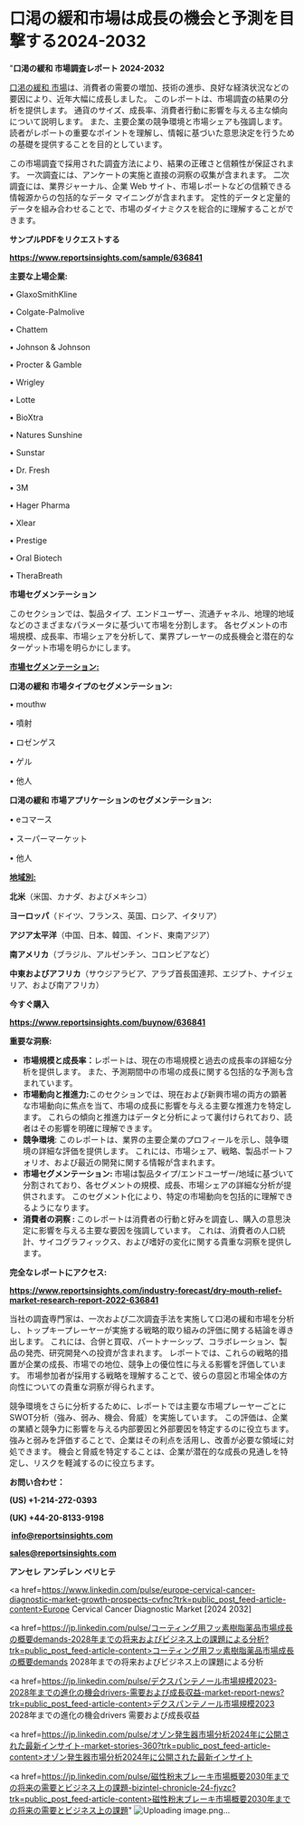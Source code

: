 # 口渇の緩和市場は成長の機会と予測を目撃する2024-2032

"<strong>口渇の緩和 市場調査レポート 2024-2032</strong>

<a href=https://www.reportsinsights.com/sample/636841>口渇の緩和 市場</a>は、消費者の需要の増加、技術の進歩、良好な経済状況などの要因により、近年大幅に成長しました。 このレポートは、市場調査の結果の分析を提供します。 通貨のサイズ、成長率、消費者行動に影響を与える主な傾向について説明します。 また、主要企業の競争環境と市場シェアも強調します。 読者がレポートの重要なポイントを理解し、情報に基づいた意思決定を行うための基礎を提供することを目的としています。

この市場調査で採用された調査方法により、結果の正確さと信頼性が保証されます。 一次調査には、アンケートの実施と直接の洞察の収集が含まれます。 二次調査には、業界ジャーナル、企業 Web サイト、市場レポートなどの信頼できる情報源からの包括的なデータ マイニングが含まれます。 定性的データと定量的データを組み合わせることで、市場のダイナミクスを総合的に理解することができます。

<strong><b>サンプルPDFをリクエストする</b></strong>

<a href=https://www.reportsinsights.com/sample/636841><strong><u>https://www.reportsinsights.com/sample/636841</u></strong></a>

<strong>主要な上場企業:</strong>

• GlaxoSmithKline

• Colgate-Palmolive

• Chattem

• Johnson & Johnson

• Procter & Gamble

• Wrigley

• Lotte

• BioXtra

• Natures Sunshine

• Sunstar

• Dr. Fresh

• 3M

• Hager Pharma

• Xlear

• Prestige

• Oral Biotech

• TheraBreath

<strong>市場セグメンテーション</strong>

このセクションでは、製品タイプ、エンドユーザー、流通チャネル、地理的地域などのさまざまなパラメータに基づいて市場を分割します。 各セグメントの市場規模、成長率、市場シェアを分析して、業界プレーヤーの成長機会と潜在的なターゲット市場を明らかにします。

<strong><u>市場セグメンテーション</u></strong><strong><u>:</u></strong>

<strong>口渇の緩和 市場タイプのセグメンテーション:</strong>

• mouthw

• 噴射

• ロゼンゲス

• ゲル

• 他人

<strong>口渇の緩和 市場アプリケーションのセグメンテーション:</strong>

• eコマース

• スーパーマーケット

• 他人

<strong><u>地域別</u></strong><strong><u>:</u></strong>

<strong>北米</strong>（米国、カナダ、およびメキシコ）

<strong>ヨーロッパ</strong>（ドイツ、フランス、英国、ロシア、イタリア）

<strong>アジア太平洋</strong>（中国、日本、韓国、インド、東南アジア）

<strong>南アメリカ</strong>（ブラジル、アルゼンチン、コロンビアなど）

<strong>中東およびアフリカ</strong>（サウジアラビア、アラブ首長国連邦、エジプト、ナイジェリア、および南アフリカ）

<strong>今すぐ購入</strong>

<a href=https://www.reportsinsights.com/buynow/636841><strong><u>https://www.reportsinsights.com/buynow/636841</u></strong></a>

<strong>重要な洞察:</strong>
<ul>
  <li><strong>市場規模と成長率：</strong>レポートは、現在の市場規模と過去の成長率の詳細な分析を提供します。 また、予測期間中の市場の成長に関する包括的な予測も含まれています。</li>
  <li><strong>市場動向と推進力:</strong>このセクションでは、現在および新興市場の両方の顕著な市場動向に焦点を当て、市場の成長に影響を与える主要な推進力を特定します。 これらの傾向と推進力はデータと分析によって裏付けられており、読者はその影響を明確に理解できます。</li>
  <li><strong>競争環境</strong>: このレポートは、業界の主要企業のプロフィールを示し、競争環境の詳細な評価を提供します。 これには、市場シェア、戦略、製品ポートフォリオ、および最近の開発に関する情報が含まれます。</li>
  <li><strong>市場セグメンテーション: </strong>市場は製品タイプ/エンドユーザー/地域に基づいて分割されており、各セグメントの規模、成長、市場シェアの詳細な分析が提供されます。 このセグメント化により、特定の市場動向を包括的に理解できるようになります。</li>
  <li><strong>消費者の洞察 : </strong>このレポートは消費者の行動と好みを調査し、購入の意思決定に影響を与える主要な要因を強調しています。 これは、消費者の人口統計、サイコグラフィックス、および嗜好の変化に関する貴重な洞察を提供します。</li>
</ul>
<strong>完全なレポートにアクセス:</strong>

<a href=https://www.reportsinsights.com/industry-forecast/dry-mouth-relief-market-research-report-2022-636841><strong><u><b>https://www.reportsinsights.com/industry-forecast/dry-mouth-relief-market-research-report-2022-636841</b></u></strong></a>

当社の調査専門家は、一次および二次調査手法を実施して口渇の緩和市場を分析し、トップキープレーヤーが実施する戦略的取り組みの評価に関する結論を導き出します。 これには、合併と買収、パートナーシップ、コラボレーション、製品の発売、研究開発への投資が含まれます。 レポートでは、これらの戦略的措置が企業の成長、市場での地位、競争上の優位性に与える影響を評価しています。 市場参加者が採用する戦略を理解することで、彼らの意図と市場全体の方向性についての貴重な洞察が得られます。

競争環境をさらに分析するために、レポートでは主要な市場プレーヤーごとにSWOT分析（強み、弱み、機会、脅威）を実施しています。 この評価は、企業の業績と競争力に影響を与える内部要因と外部要因を特定するのに役立ちます。 強みと弱みを評価することで、企業はその利点を活用し、改善が必要な領域に対処できます。 機会と脅威を特定することは、企業が潜在的な成長の見通しを特定し、リスクを軽減するのに役立ちます。

<strong>お問い合わせ：</strong>

<strong>(US) +1-214-272-0393</strong>

<strong>(UK) +44-20-8133-9198</strong>

<strong> </strong><a href=info@reportsinsights.com><strong><u>info@reportsinsights.com</u></strong></a>

<a href=sales@reportsinsights.com><strong><u>sales@reportsinsights.com</u></strong></a>

<strong>アンセレ アンデレン ベリヒテ</strong>

<a href=https://www.linkedin.com/pulse/europe-cervical-cancer-diagnostic-market-growth-prospects-cvfnc?trk=public_post_feed-article-content>Europe Cervical Cancer Diagnostic Market [2024 2032]</a>

<a href=https://jp.linkedin.com/pulse/コーティング用フッ素樹脂薬品市場成長の概要demands-2028年までの将来およびビジネス上の課題による分析?trk=public_post_feed-article-content>コーティング用フッ素樹脂薬品市場成長の概要demands 2028年までの将来およびビジネス上の課題による分析</a>

<a href=https://jp.linkedin.com/pulse/デクスパンテノール市場規模2023-2028年までの進化の機会drivers-需要および成長収益-market-report-news?trk=public_post_feed-article-content>デクスパンテノール市場規模2023 2028年までの進化の機会drivers 需要および成長収益</a>

<a href=https://jp.linkedin.com/pulse/オゾン発生器市場分析2024年に公開された最新インサイト-market-stories-360?trk=public_post_feed-article-content>オゾン発生器市場分析2024年に公開された最新インサイト</a>

<a href=https://jp.linkedin.com/pulse/磁性粉末ブレーキ市場概要2030年までの将来の需要とビジネス上の課題-bizintel-chronicle-24-fjvzc?trk=public_post_feed-article-content>磁性粉末ブレーキ市場概要2030年までの将来の需要とビジネス上の課題</a>"
![Uploading image.png…]()
